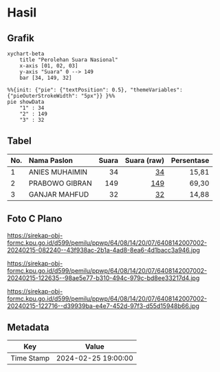 # Hasil

## Grafik

```mermaid
xychart-beta
    title "Perolehan Suara Nasional"
    x-axis [01, 02, 03]
    y-axis "Suara" 0 --> 149
    bar [34, 149, 32]
```

```mermaid
%%{init: {"pie": {"textPosition": 0.5}, "themeVariables": {"pieOuterStrokeWidth": "5px"}} }%%
pie showData
    "1" : 34
    "2" : 149
    "3" : 32
```

## Tabel

| No. | Nama Paslon    | Suara | Suara (raw) | Persentase |
|:--- |:-------------- | -----:| -----------:| ----------:|
| 1   | ANIES MUHAIMIN | 34    | [34][p-1]   | 15,81      |
| 2   | PRABOWO GIBRAN | 149   | [149][p-2]  | 69,30      |
| 3   | GANJAR MAHFUD  | 32    | [32][p-3]   | 14,88      |


[p-1]: https://github.com/gigit-pemilu/pemilu-2024/blob/main/pilpres/hitung-suara/sub/64-kalimantan-timur/sub/08-kutai-timur/sub/14-rantau-pulung/sub/2007-kebon-agung/sub/002-tps/sub/paslon-1.txt
[p-2]: https://github.com/gigit-pemilu/pemilu-2024/blob/main/pilpres/hitung-suara/sub/64-kalimantan-timur/sub/08-kutai-timur/sub/14-rantau-pulung/sub/2007-kebon-agung/sub/002-tps/sub/paslon-2.txt
[p-3]: https://github.com/gigit-pemilu/pemilu-2024/blob/main/pilpres/hitung-suara/sub/64-kalimantan-timur/sub/08-kutai-timur/sub/14-rantau-pulung/sub/2007-kebon-agung/sub/002-tps/sub/paslon-3.txt

## Foto C Plano

https://sirekap-obj-formc.kpu.go.id/d599/pemilu/ppwp/64/08/14/20/07/6408142007002-20240215-082240--43f938ac-2b1a-4ad8-8ea6-4d1bacc3a946.jpg

https://sirekap-obj-formc.kpu.go.id/d599/pemilu/ppwp/64/08/14/20/07/6408142007002-20240215-122635--98ae5e77-b310-494c-979c-bd8ee33217d4.jpg

https://sirekap-obj-formc.kpu.go.id/d599/pemilu/ppwp/64/08/14/20/07/6408142007002-20240215-122716--d39939ba-e4e7-452d-97f3-d55d15948b66.jpg


## Metadata

| Key        | Value               |
| ---------- | ------------------- |
| Time Stamp | 2024-02-25 19:00:00 |



